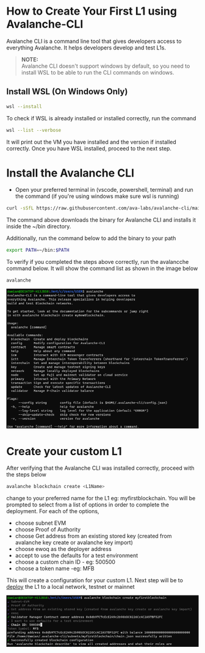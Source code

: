 # How to Create Your First L1 using Avalanche-CLI

Avalanche CLI is a command line tool that gives developers access to everything Avalanche. It helps developers develop and test L1s.


> **NOTE:**  
> Avalanche CLI doesn't support windows by default, so you need to install WSL to be able to run the CLI commands on windows.

## Install WSL (On Windows Only)

```bash
wsl --install

```
To check if WSL is already installed or installed correctly, run the command

```bash
wsl --list --verbose
```
It will print out the VM you have installed and the version if installed correctly.
Once you have WSL installed, proceed to the next step. 

# Install the Avalanche CLI
- Open your preferred terminal in (vscode, powershell, terminal) and run the command (if you're using windows make sure wsl is running)

```bash
curl -sSfL https://raw.githubusercontent.com/ava-labs/avalanche-cli/main/scripts/install.sh | sh -s
```
The command above downloads the binary for Avalanche CLI and installs it inside the ~/bin directory.

Additionally, run the command below to add the binary to your path
```bash
export PATH=~/bin:$PATH
```
To verify if you completed the steps above correctly, run the avalancche command below. It will show the command list as shown in the image below
```bash
avalanche
```
![Installation Successful](/public/installation-success.png)



# Create your custom L1
After verifying that the Avalanche CLI was installed correctly, proceed with the steps below
```bash
avalanche blockchain create <L1Name>
```
change <L1Name> to your preferred name for the L1 eg: myfirstblockchain.
You will be prompted to select from a list of options in order to complete the deployment. For each of the options,
- choose subnet EVM
- choose Proof of Authority
- choose Get address from an existing stored key (created from avalanche key create or avalanche key import)
- choose ewoq as the deployer address
- accept to use the defaults for a test environment
- choose a custom chain ID - eg: 500500
- choose a token name -eg: MFB

This will create a configuration for your custom L1. Next step will be to [deploy](./DEPLOY.md) the L1 to a local network, testnet or mainnet 


![L1 created successfully](/public/creation-success.png)

